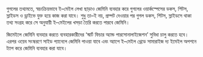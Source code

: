 গুগলের তথ্যমতে, স্বয়ংক্রিয়ভাবে ই–মেইল লেখা ছাড়াও জেমিনি ব্যবহার করে গুগলের ওয়ার্কস্পেসের ডকস, শিটস, স্লাইডস ও ড্রাইভে যুক্ত হয়ে কাজ করা যাবে। শুধু তা–ই নয়, প্রম্পট দেওয়ার পর গুগল ডকস, শিটস, স্লাইডসে থাকা তথ্য সংগ্রহ করে সে অনুযায়ী ই–মেইলের খসড়া তৈরি করতে পারবে জেমিনি।

জিমেইলে জেমিনি ব্যবহার করতে ব্যবহারকারীদের ‘স্মার্ট ফিচার অ্যান্ড পারসোনালাইজেশন’ সুবিধা চালু করতে হবে। এরপর ওয়েব সংস্করণে সাইড প্যানেলে জেমিনি পাওয়া যাবে এবং অ্যাপে ই–মেইল থ্রেডে সামারাইজ দ্য ইমেইল অপশনে ট্যাপ করে জেমিনি ব্যবহার করা যাবে।
